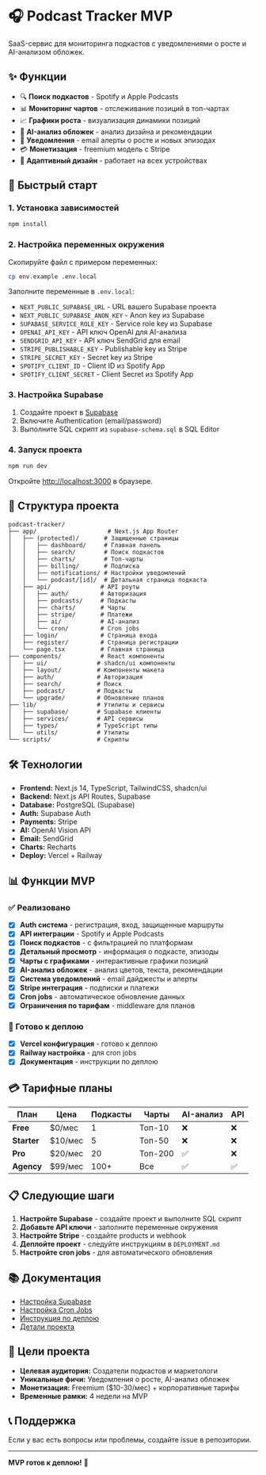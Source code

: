 # 🎧 Podcast Tracker MVP

SaaS-сервис для мониторинга подкастов с уведомлениями о росте и AI-анализом обложек.

## ✨ Функции

- 🔍 **Поиск подкастов** - Spotify и Apple Podcasts
- 📊 **Мониторинг чартов** - отслеживание позиций в топ-чартах
- 📈 **Графики роста** - визуализация динамики позиций
- 🤖 **AI-анализ обложек** - анализ дизайна и рекомендации
- 🔔 **Уведомления** - email алерты о росте и новых эпизодах
- 💳 **Монетизация** - freemium модель с Stripe
- 📱 **Адаптивный дизайн** - работает на всех устройствах

## 🚀 Быстрый старт

### 1. Установка зависимостей
```bash
npm install
```

### 2. Настройка переменных окружения
Скопируйте файл с примером переменных:
```bash
cp env.example .env.local
```

Заполните переменные в `.env.local`:
- `NEXT_PUBLIC_SUPABASE_URL` - URL вашего Supabase проекта
- `NEXT_PUBLIC_SUPABASE_ANON_KEY` - Anon key из Supabase
- `SUPABASE_SERVICE_ROLE_KEY` - Service role key из Supabase
- `OPENAI_API_KEY` - API ключ OpenAI для AI-анализа
- `SENDGRID_API_KEY` - API ключ SendGrid для email
- `STRIPE_PUBLISHABLE_KEY` - Publishable key из Stripe
- `STRIPE_SECRET_KEY` - Secret key из Stripe
- `SPOTIFY_CLIENT_ID` - Client ID из Spotify App
- `SPOTIFY_CLIENT_SECRET` - Client Secret из Spotify App

### 3. Настройка Supabase
1. Создайте проект в [Supabase](https://supabase.com)
2. Включите Authentication (email/password)
3. Выполните SQL скрипт из `supabase-schema.sql` в SQL Editor

### 4. Запуск проекта
```bash
npm run dev
```

Откройте [http://localhost:3000](http://localhost:3000) в браузере.

## 📁 Структура проекта

```
podcast-tracker/
├── app/                    # Next.js App Router
│   ├── (protected)/       # Защищенные страницы
│   │   ├── dashboard/     # Главная панель
│   │   ├── search/        # Поиск подкастов
│   │   ├── charts/        # Топ-чарты
│   │   ├── billing/       # Подписка
│   │   ├── notifications/ # Настройки уведомлений
│   │   └── podcast/[id]/  # Детальная страница подкаста
│   ├── api/              # API роуты
│   │   ├── auth/         # Авторизация
│   │   ├── podcasts/     # Подкасты
│   │   ├── charts/       # Чарты
│   │   ├── stripe/       # Платежи
│   │   ├── ai/           # AI-анализ
│   │   └── cron/         # Cron jobs
│   ├── login/            # Страница входа
│   ├── register/         # Страница регистрации
│   └── page.tsx          # Главная страница
├── components/           # React компоненты
│   ├── ui/              # shadcn/ui компоненты
│   ├── layout/          # Компоненты макета
│   ├── auth/            # Авторизация
│   ├── search/          # Поиск
│   ├── podcast/         # Подкасты
│   └── upgrade/         # Обновление планов
├── lib/                 # Утилиты и сервисы
│   ├── supabase/        # Supabase клиенты
│   ├── services/        # API сервисы
│   ├── types/           # TypeScript типы
│   └── utils/           # Утилиты
└── scripts/             # Скрипты
```

## 🛠️ Технологии

- **Frontend:** Next.js 14, TypeScript, TailwindCSS, shadcn/ui
- **Backend:** Next.js API Routes, Supabase
- **Database:** PostgreSQL (Supabase)
- **Auth:** Supabase Auth
- **Payments:** Stripe
- **AI:** OpenAI Vision API
- **Email:** SendGrid
- **Charts:** Recharts
- **Deploy:** Vercel + Railway

## 📊 Функции MVP

### ✅ Реализовано
- [x] **Auth система** - регистрация, вход, защищенные маршруты
- [x] **API интеграции** - Spotify и Apple Podcasts
- [x] **Поиск подкастов** - с фильтрацией по платформам
- [x] **Детальный просмотр** - информация о подкасте, эпизоды
- [x] **Чарты с графиками** - интерактивные графики позиций
- [x] **AI-анализ обложек** - анализ цветов, текста, рекомендации
- [x] **Система уведомлений** - email дайджесты и алерты
- [x] **Stripe интеграция** - подписки и платежи
- [x] **Cron jobs** - автоматическое обновление данных
- [x] **Ограничения по тарифам** - middleware для планов

### 🚀 Готово к деплою
- [x] **Vercel конфигурация** - готово к деплою
- [x] **Railway настройка** - для cron jobs
- [x] **Документация** - инструкции по деплою

## 💳 Тарифные планы

| План | Цена | Подкасты | Чарты | AI-анализ | API |
|------|------|----------|-------|-----------|-----|
| **Free** | $0/мес | 1 | Топ-10 | ❌ | ❌ |
| **Starter** | $10/мес | 5 | Топ-50 | ❌ | ❌ |
| **Pro** | $20/мес | 20 | Топ-200 | ✅ | ❌ |
| **Agency** | $99/мес | 100+ | Все | ✅ | ✅ |

## 📋 Следующие шаги

1. **Настройте Supabase** - создайте проект и выполните SQL скрипт
2. **Добавьте API ключи** - заполните переменные окружения
3. **Настройте Stripe** - создайте products и webhook
4. **Деплойте проект** - следуйте инструкциям в `DEPLOYMENT.md`
5. **Настройте cron jobs** - для автоматического обновления

## 📚 Документация

- [Настройка Supabase](SUPABASE_SETUP.md)
- [Настройка Cron Jobs](CRON_SETUP.md)
- [Инструкция по деплою](DEPLOYMENT.md)
- [Детали проекта](PROJECT_DETAILS.md)

## 🎯 Цели проекта

- **Целевая аудитория:** Создатели подкастов и маркетологи
- **Уникальные фичи:** Уведомления о росте, AI-анализ обложек
- **Монетизация:** Freemium ($10-30/мес) + корпоративные тарифы
- **Временные рамки:** 4 недели на MVP

## 📞 Поддержка

Если у вас есть вопросы или проблемы, создайте issue в репозитории.

---

**MVP готов к деплою!** 🚀